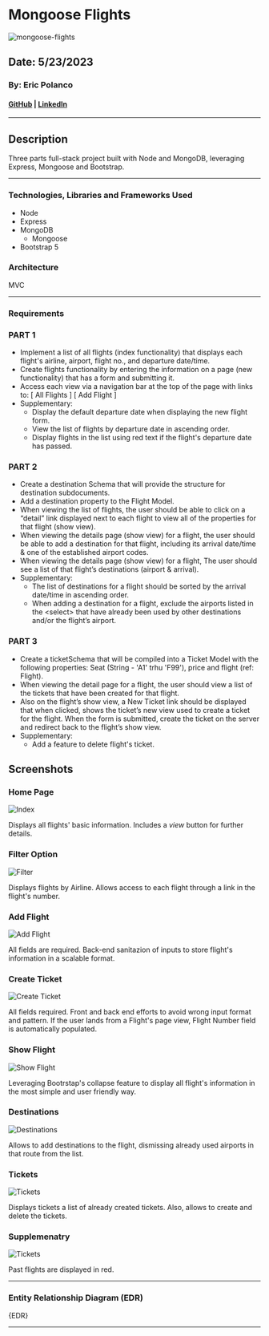 # Mongoose Flights
![mongoose-flights](/public/images/readme-imgs/mongoose-flights.png)

## Date: 5/23/2023

### By: Eric Polanco

#### [GitHub](https://github.com/epolancot) | [LinkedIn](www.linkedin.com/in/epolancot) 

---

## **Description**
Three parts full-stack project built with Node and MongoDB, leveraging Express, Mongoose and Bootstrap.


---

### **Technologies, Libraries and Frameworks Used**
- Node
- Express
- MongoDB
  - Mongoose
- Bootstrap 5

### Architecture 
MVC

---

### **Requirements**

### PART 1
- Implement a list of all flights (index functionality) that displays each flight's airline, airport, flight no., and departure date/time.
- Create flights functionality by entering the information on a page (new functionality) that has a form and submitting it.
- Access each view via a navigation bar at the top of the page with links to: [ All Flights ] [ Add Flight ]
- Supplementary:
  - Display the default departure date when displaying the new flight form.
  -  View the list of flights by departure date in ascending order.
  - Display flights in the list using red text if the flight's departure date has passed.

### PART 2
- Create a destination Schema that will provide the structure for destination subdocuments.
- Add a destination property to the Flight Model.
- When viewing the list of flights, the user should be able to click on a “detail” link displayed next to each flight to view all of the properties for that flight (show view).
- When viewing the details page (show view) for a flight, the user should be able to add a destination for that flight, including its arrival date/time & one of the established airport codes.
- When viewing the details page (show view) for a flight, The user should see a list of that flight’s destinations (airport & arrival).
- Supplementary:
  - The list of destinations for a flight should be sorted by the arrival date/time in ascending order.
  - When adding a destination for a flight, exclude the airports listed in the \<select> that have already been used by other destinations and/or the flight’s airport.
### PART 3
- Create a ticketSchema that will be compiled into a Ticket Model with the following properties: Seat (String - 'A1' trhu 'F99'), price and flight (ref: Flight).
- When viewing the detail page for a flight, the user should view a list of the tickets that have been created for that flight.
- Also on the flight’s show view, a New Ticket link should be displayed that when clicked, shows the ticket’s new view used to create a ticket for the flight. When the form is submitted, create the ticket on the server and redirect back to the flight’s show view.
- Supplementary:
  - Add a feature to delete flight's ticket.

## **Screenshots**
### Home Page
![Index](/public/images/readme-imgs/ss1-index.png)

Displays all flights' basic information. Includes a _view_ button for further details.
### Filter Option
![Filter](/public/images/readme-imgs/ss2-filter.png)

Displays flights by Airline. Allows access to each flight through a link in the flight's number.
### Add Flight
![Add Flight](/public/images/readme-imgs/ss3-add-flight.png)

All fields are required. Back-end sanitazion of inputs to store flight's information in a scalable format.
### Create Ticket
![Create Ticket](/public/images/readme-imgs/ss4-create-ticket.png)

All fields required. Front and back end efforts to avoid wrong input format and pattern. If the user lands from a Flight's page view, Flight Number field is automatically populated. 
### Show Flight
![Show Flight](/public/images/readme-imgs/ss5-flight.png)

Leveraging Bootrstap's collapse feature to display all flight's information in the most simple and user friendly way.
### Destinations
![Destinations](/public/images/readme-imgs/ss6-destinations.png)

Allows to add destinations to the flight, dismissing already used airports in that route from the list.
### Tickets
![Tickets](/public/images/readme-imgs/ss7-tickets.png)

Displays tickets a list of already created tickets. Also, allows to create and delete the tickets.
### Supplemenatry
![Tickets](/public/images/readme-imgs/ss8-supplementary.png)

Past flights are displayed in red.

---
### **Entity Relationship Diagram (EDR)**

{EDR}

--- 


